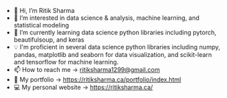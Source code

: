 - 👋 Hi, I’m Ritik Sharma
- 👀 I’m interested in data science & analysis, machine learning, and statistical modeling
- 🌱 I’m currently learning data science python libraries including pytorch, beautifulsoup, and keras
- :bulb: I'm proficient in several data science python libraries including numpy, pandas, matplotlib and seaborn for data visualization, and scikit-learn and tensorflow for machine learning. 
- 📫 How to reach me -> ritiksharma1299@gmail.com
- 📁 My portfolio -> https://ritiksharma.ca/portfolio/index.html
- :computer: My personal website -> https://ritiksharma.ca/


<!---
ritiksharma4/ritiksharma4 is a ✨ special ✨ repository because its `README.md` (this file) appears on your GitHub profile.
You can click the Preview link to take a look at your changes.
--->
